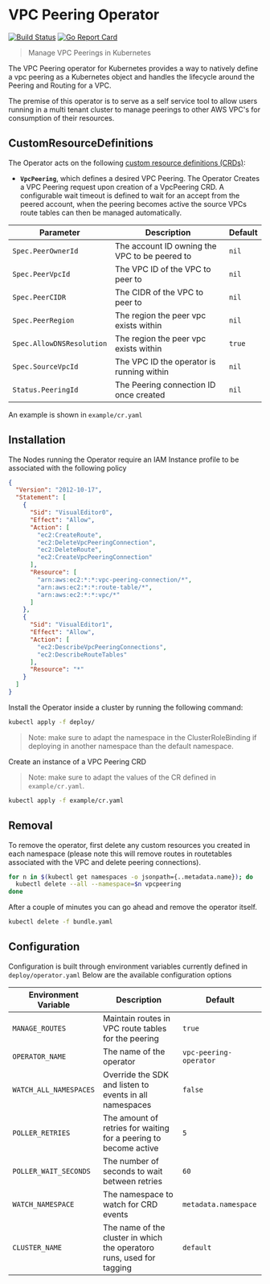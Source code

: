# VPC Peering Operator

[![Build Status](https://travis-ci.org/pickledrick/vpc-peering-operator.svg?branch=master)](https://travis-ci.org/pickledrick/vpc-peering-operator)
[![Go Report Card](https://goreportcard.com/badge/github.com/pickledrick/vpc-peering-operator)](https://goreportcard.com/report/github.com/pickledrick/vpc-peering-operator)

> Manage VPC Peerings in Kubernetes

The VPC Peering operator for Kubernetes provides a way to natively define a vpc peering as a Kubernetes object and handles the lifecycle around the Peering and Routing for a VPC.

The premise of this operator is to serve as a self service tool to allow users running in a multi tenant cluster to manage peerings to other AWS VPC's for consumption of their resources.

## CustomResourceDefinitions

The Operator acts on the following [custom resource definitions (CRDs)](https://kubernetes.io/docs/tasks/access-kubernetes-api/extend-api-custom-resource-definitions/):

- **`VpcPeering`**, which defines a desired VPC Peering.
  The Operator Creates a VPC Peering request upon creation of a VpcPeering CRD. A configurable wait timeout is defined to wait for an accept from the peered account, when the peering becomes active the source VPCs route tables can then be managed automatically.

| Parameter                 | Description                                   | Default |
| ------------------------- | --------------------------------------------- | ------- |
| `Spec.PeerOwnerId`        | The account ID owning the VPC to be peered to | `nil`   |
| `Spec.PeerVpcId`          | The VPC ID of the VPC to peer to              | `nil`   |
| `Spec.PeerCIDR`           | The CIDR of the VPC to peer to                | `nil`   |
| `Spec.PeerRegion`         | The region the peer vpc exists within         | `nil`   |
| `Spec.AllowDNSResolution` | The region the peer vpc exists within         | `true`  |
| `Spec.SourceVpcId`        | The VPC ID the operator is running within     | `nil`   |
| `Status.PeeringId`        | The Peering connection ID once created        | `nil`   |

An example is shown in `example/cr.yaml`

## Installation

The Nodes running the Operator require an IAM Instance profile to be associated with the following policy

```json
{
  "Version": "2012-10-17",
  "Statement": [
    {
      "Sid": "VisualEditor0",
      "Effect": "Allow",
      "Action": [
        "ec2:CreateRoute",
        "ec2:DeleteVpcPeeringConnection",
        "ec2:DeleteRoute",
        "ec2:CreateVpcPeeringConnection"
      ],
      "Resource": [
        "arn:aws:ec2:*:*:vpc-peering-connection/*",
        "arn:aws:ec2:*:*:route-table/*",
        "arn:aws:ec2:*:*:vpc/*"
      ]
    },
    {
      "Sid": "VisualEditor1",
      "Effect": "Allow",
      "Action": [
        "ec2:DescribeVpcPeeringConnections",
        "ec2:DescribeRouteTables"
      ],
      "Resource": "*"
    }
  ]
}
```

Install the Operator inside a cluster by running the following command:

```sh
kubectl apply -f deploy/
```

> Note: make sure to adapt the namespace in the ClusterRoleBinding if deploying in another namespace than the default namespace.

Create an instance of a VPC Peering CRD

> Note: make sure to adapt the values of the CR defined in `example/cr.yaml`.

```sh
kubectl apply -f example/cr.yaml
```

## Removal

To remove the operator, first delete any custom resources you created in each namespace (please note this will remove routes in routetables associated with the VPC and delete peering connections).

```sh
for n in $(kubectl get namespaces -o jsonpath={..metadata.name}); do
  kubectl delete --all --namespace=$n vpcpeering
done
```

After a couple of minutes you can go ahead and remove the operator itself.

```sh
kubectl delete -f bundle.yaml
```

## Configuration

Configuration is built through environment variables currently defined in `deploy/operator.yaml`
Below are the available configuration options

| Environment Variable   | Description                                                           | Default                |
| ---------------------- | --------------------------------------------------------------------- | ---------------------- |
| `MANAGE_ROUTES`        | Maintain routes in VPC route tables for the peering                   | `true`                 |
| `OPERATOR_NAME`        | The name of the operator                                              | `vpc-peering-operator` |
| `WATCH_ALL_NAMESPACES` | Override the SDK and listen to events in all namespaces               | `false`                |
| `POLLER_RETRIES`       | The amount of retries for waiting for a peering to become active      | `5`                    |
| `POLLER_WAIT_SECONDS`  | The number of seconds to wait between retries                         | `60`                   |
| `WATCH_NAMESPACE`      | The namespace to watch for CRD events                                 | `metadata.namespace`   |
| `CLUSTER_NAME`         | The name of the cluster in which the operatoro runs, used for tagging | `default`              |
